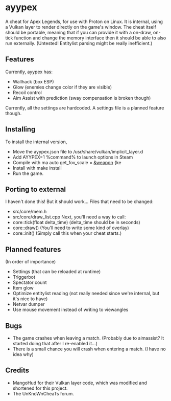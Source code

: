 # ayypex

A cheat for Apex Legends, for use with Proton on Linux.
It is internal, using a Vulkan layer to render directly on the game's window.
The cheat itself should be portable, meaning that if you can provide it with a on-draw, on-tick function and change the memory interface then it should be able to also run externally. (Untested! Entitylist parsing might be really inefficient.)

## Features

Currently, ayypex has:

* Wallhack (box ESP)
* Glow (enemies change color if they are visible)
* Recoil control
* Aim Assist with prediction (sway compensation is broken though)

Currently, all the settings are hardcoded. A settings file is a planned feature though.

## Installing

To install the internal version,

* Move the ayypex.json file to /usr/share/vulkan/implicit_layer.d
* Add AYYPEX=1 %command% to launch options in Steam
* Compile with ma    auto get_fov_scale = [&weapon]() {ke
* Install with make install
* Run the game.

## Porting to external
I haven't done this! But it should work...
Files that need to be changed:
* src/core/mem.h
* src/core/draw_list.cpp
Next, you'll need a way to call:
* core::tick(float delta_time) (delta_time should be in seconds)
* core::draw()                 (You'll need to write some kind of overlay)
* core::init()                 (Simply call this when your cheat starts.)

## Planned features
(In order of importance)

* Settings (that can be reloaded at runtime)
* Triggerbot
* Spectator count
* Item glow
* Optimize entitylist reading (not really needed since we're internal, but it's nice to have)
* Netvar dumper
* Use mouse movement instead of writing to viewangles

## Bugs

* The game crashes when leaving a match. (Probably due to aimassist? It started doing that after I re-enabled it...)
* There is a small chance you will crash when entering a match. (I have no idea why)

## Credits

* MangoHud for their Vulkan layer code, which was modified and shortened for this project.
* The UnKnoWnCheaTs forum.
